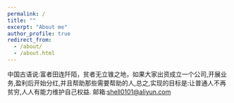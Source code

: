 ```yaml
---
permalink: /
title: ""
excerpt: "About me"
author_profile: true
redirect_from: 
  - /about/
  - /about.html
---
```


中国古语说:富者田连阡陌，贫者无立锥之地，如果大家出资成立一个公司,开展业务,盈利后开始分红,并且帮助那些需要帮助的人,总之,实现的目标是:让普通人不再贫穷,人人有能力维护自己权益.
邮箱:shell0101@aliyun.com
